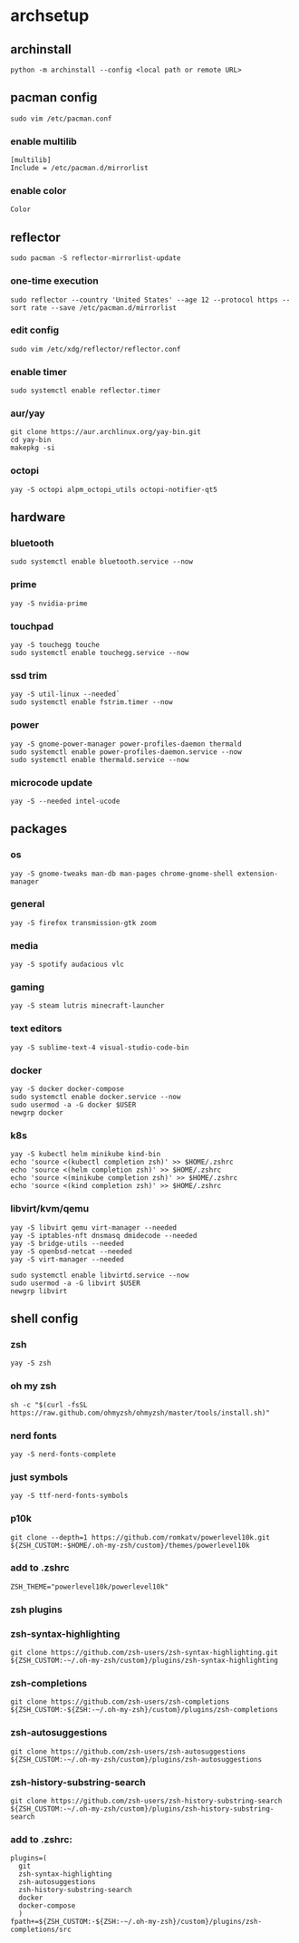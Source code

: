 # archsetup
## archinstall
```
python -m archinstall --config <local path or remote URL>
```
## pacman config
```
sudo vim /etc/pacman.conf
```
### enable multilib
```
[multilib]
Include = /etc/pacman.d/mirrorlist
```
### enable color
```
Color
```
## reflector
```
sudo pacman -S reflector-mirrorlist-update
```
### one-time execution
```
sudo reflector --country 'United States' --age 12 --protocol https --sort rate --save /etc/pacman.d/mirrorlist
```
### edit config
```
sudo vim /etc/xdg/reflector/reflector.conf
```
### enable timer
```
sudo systemctl enable reflector.timer
```
### aur/yay
```sudo pacman -S --needed git base-devel
git clone https://aur.archlinux.org/yay-bin.git
cd yay-bin
makepkg -si
```
### octopi
```
yay -S octopi alpm_octopi_utils octopi-notifier-qt5
```
## hardware
### bluetooth
```
sudo systemctl enable bluetooth.service --now
```
### prime
```
yay -S nvidia-prime
```
### touchpad
```
yay -S touchegg touche
sudo systemctl enable touchegg.service --now
```
### ssd trim
```
yay -S util-linux --needed`
sudo systemctl enable fstrim.timer --now
```
### power
```
yay -S gnome-power-manager power-profiles-daemon thermald
sudo systemctl enable power-profiles-daemon.service --now
sudo systemctl enable thermald.service --now
```
### microcode update
```
yay -S --needed intel-ucode
```
## packages
### os
```
yay -S gnome-tweaks man-db man-pages chrome-gnome-shell extension-manager
```
### general
```
yay -S firefox transmission-gtk zoom
```
### media
```
yay -S spotify audacious vlc
```
### gaming
```
yay -S steam lutris minecraft-launcher
```
### text editors
```
yay -S sublime-text-4 visual-studio-code-bin
```
### docker
```
yay -S docker docker-compose
sudo systemctl enable docker.service --now
sudo usermod -a -G docker $USER
newgrp docker
```
### k8s
```
yay -S kubectl helm minikube kind-bin
echo 'source <(kubectl completion zsh)' >> $HOME/.zshrc
echo 'source <(helm completion zsh)' >> $HOME/.zshrc
echo 'source <(minikube completion zsh)' >> $HOME/.zshrc
echo 'source <(kind completion zsh)' >> $HOME/.zshrc
```
### libvirt/kvm/qemu
```
yay -S libvirt qemu virt-manager --needed
yay -S iptables-nft dnsmasq dmidecode --needed
yay -S bridge-utils --needed
yay -S openbsd-netcat --needed
yay -S virt-manager --needed

sudo systemctl enable libvirtd.service --now
sudo usermod -a -G libvirt $USER
newgrp libvirt
```
## shell config
### zsh
```
yay -S zsh
```
### oh my zsh
```
sh -c "$(curl -fsSL https://raw.github.com/ohmyzsh/ohmyzsh/master/tools/install.sh)"
```
### nerd fonts
```
yay -S nerd-fonts-complete
```
### just symbols
```
yay -S ttf-nerd-fonts-symbols
```
### p10k
```
git clone --depth=1 https://github.com/romkatv/powerlevel10k.git ${ZSH_CUSTOM:-$HOME/.oh-my-zsh/custom}/themes/powerlevel10k
```
### add to .zshrc
```
ZSH_THEME="powerlevel10k/powerlevel10k"
```
### zsh plugins
### zsh-syntax-highlighting
```
git clone https://github.com/zsh-users/zsh-syntax-highlighting.git ${ZSH_CUSTOM:-~/.oh-my-zsh/custom}/plugins/zsh-syntax-highlighting
```
### zsh-completions
```
git clone https://github.com/zsh-users/zsh-completions ${ZSH_CUSTOM:-${ZSH:-~/.oh-my-zsh}/custom}/plugins/zsh-completions
```
### zsh-autosuggestions
```
git clone https://github.com/zsh-users/zsh-autosuggestions ${ZSH_CUSTOM:-~/.oh-my-zsh/custom}/plugins/zsh-autosuggestions
```
### zsh-history-substring-search
```
git clone https://github.com/zsh-users/zsh-history-substring-search ${ZSH_CUSTOM:-~/.oh-my-zsh/custom}/plugins/zsh-history-substring-search
```
### add to .zshrc:
```
plugins=(
  git
  zsh-syntax-highlighting
  zsh-autosuggestions
  zsh-history-substring-search
  docker
  docker-compose
  )
fpath+=${ZSH_CUSTOM:-${ZSH:-~/.oh-my-zsh}/custom}/plugins/zsh-completions/src
```